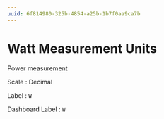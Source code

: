 ```yaml
---
uuid: 6f814980-325b-4854-a25b-1b7f0aa9ca7b
---
```

# Watt Measurement Units

Power measurement

Scale
: Decimal

Label
: `W`

Dashboard Label
: `W`
